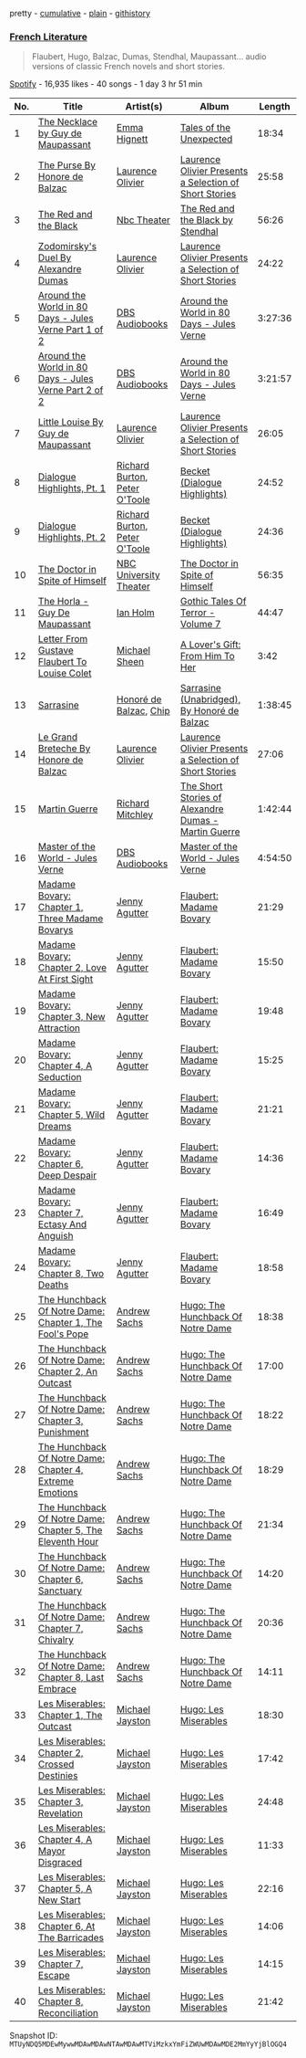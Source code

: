 pretty - [cumulative](/playlists/cumulative/37i9dQZF1DWWhtNzColB0d.md) - [plain](/playlists/plain/37i9dQZF1DWWhtNzColB0d) - [githistory](https://github.githistory.xyz/mackorone/spotify-playlist-archive/blob/main/playlists/plain/37i9dQZF1DWWhtNzColB0d)

### [French Literature](https://open.spotify.com/playlist/37i9dQZF1DWWhtNzColB0d)

> Flaubert, Hugo, Balzac, Dumas, Stendhal, Maupassant..\. audio versions of classic French novels and short stories.

[Spotify](https://open.spotify.com/user/spotify) - 16,935 likes - 40 songs - 1 day 3 hr 51 min

| No. | Title | Artist(s) | Album | Length |
|---|---|---|---|---|
| 1 | [The Necklace by Guy de Maupassant](https://open.spotify.com/track/2uqRWnJcKKTclXgNTf75IF) | [Emma Hignett](https://open.spotify.com/artist/2I31OmKUbh6WRIX3mG2KzN) | [Tales of the Unexpected](https://open.spotify.com/album/5CPkqC24oSrnEKXDR7owjY) | 18:34 |
| 2 | [The Purse By Honore de Balzac](https://open.spotify.com/track/4YNZkqwRF3pu3i3WQCPfvr) | [Laurence Olivier](https://open.spotify.com/artist/67ONR17eAcuRMcqsLqc0M5) | [Laurence Olivier Presents a Selection of Short Stories](https://open.spotify.com/album/1p39VHT0dz0jvFrzzXHfFg) | 25:58 |
| 3 | [The Red and the Black](https://open.spotify.com/track/3AoLoamKawLJniYHkncKDM) | [Nbc Theater](https://open.spotify.com/artist/2XH968CwqNZK2Dkm5EEFuh) | [The Red and the Black by Stendhal](https://open.spotify.com/album/100ldb0h5WLSPaxFLbkuCa) | 56:26 |
| 4 | [Zodomirsky's Duel By Alexandre Dumas](https://open.spotify.com/track/2nWaCx01NEEmNLRjyujwJB) | [Laurence Olivier](https://open.spotify.com/artist/67ONR17eAcuRMcqsLqc0M5) | [Laurence Olivier Presents a Selection of Short Stories](https://open.spotify.com/album/1p39VHT0dz0jvFrzzXHfFg) | 24:22 |
| 5 | [Around the World in 80 Days \- Jules Verne Part 1 of 2](https://open.spotify.com/track/5AepatdtiMzpghbJL6waSA) | [DBS Audiobooks](https://open.spotify.com/artist/0AGYqur7KNfaJwyzMvIuRz) | [Around the World in 80 Days \- Jules Verne](https://open.spotify.com/album/4lzmo5eldQPSoRxMjmoYvb) | 3:27:36 |
| 6 | [Around the World in 80 Days \- Jules Verne Part 2 of 2](https://open.spotify.com/track/2OMFMcSHeyCQtkXXwwtPVa) | [DBS Audiobooks](https://open.spotify.com/artist/0AGYqur7KNfaJwyzMvIuRz) | [Around the World in 80 Days \- Jules Verne](https://open.spotify.com/album/4lzmo5eldQPSoRxMjmoYvb) | 3:21:57 |
| 7 | [Little Louise By Guy de Maupassant](https://open.spotify.com/track/7JbKI2fFy7FQPSVWGO6yfT) | [Laurence Olivier](https://open.spotify.com/artist/67ONR17eAcuRMcqsLqc0M5) | [Laurence Olivier Presents a Selection of Short Stories](https://open.spotify.com/album/1p39VHT0dz0jvFrzzXHfFg) | 26:05 |
| 8 | [Dialogue Highlights, Pt\. 1](https://open.spotify.com/track/4uDKQwFRCREbo5NxbxdMik) | [Richard Burton](https://open.spotify.com/artist/3axaLrA0gIANDLYAv9pC9P), [Peter O'Toole](https://open.spotify.com/artist/4RFfEvG6mwlALrbzVuor46) | [Becket \(Dialogue Highlights\)](https://open.spotify.com/album/2HQH0xYqwVhuaL2VdNMwxt) | 24:52 |
| 9 | [Dialogue Highlights, Pt\. 2](https://open.spotify.com/track/1JdWvyDGgodIlZg88NrL7w) | [Richard Burton](https://open.spotify.com/artist/3axaLrA0gIANDLYAv9pC9P), [Peter O'Toole](https://open.spotify.com/artist/4RFfEvG6mwlALrbzVuor46) | [Becket \(Dialogue Highlights\)](https://open.spotify.com/album/2HQH0xYqwVhuaL2VdNMwxt) | 24:36 |
| 10 | [The Doctor in Spite of Himself](https://open.spotify.com/track/33Slrviorul8e9xtBtAUTf) | [NBC University Theater](https://open.spotify.com/artist/5xRmljm850F1sEs8vDl04I) | [The Doctor in Spite of Himself](https://open.spotify.com/album/4DWhlOWNmaQfajrJLvmnUO) | 56:35 |
| 11 | [The Horla \- Guy De Maupassant](https://open.spotify.com/track/22X2xK5djxVhhjYAmT14bC) | [Ian Holm](https://open.spotify.com/artist/1WBwyAxVKmGWvLyekRiUoN) | [Gothic Tales Of Terror \- Volume 7](https://open.spotify.com/album/3KTligNaag8dM4E9ho68Sr) | 44:47 |
| 12 | [Letter From Gustave Flaubert To Louise Colet](https://open.spotify.com/track/5NzjCm2AjtolRivcGIZDAG) | [Michael Sheen](https://open.spotify.com/artist/1vGT1ARFxsjCIuv8RsLJw7) | [A Lover's Gift: From Him To Her](https://open.spotify.com/album/4snC32Pmnq0AJeGvLaGvMq) | 3:42 |
| 13 | [Sarrasine](https://open.spotify.com/track/2MUHfgpqemfQPDOT7O4hBI) | [Honoré de Balzac](https://open.spotify.com/artist/1Zqs11SYTDW5LZAefhqIBk), [Chip](https://open.spotify.com/artist/2gTQeHFsX0fWaz0SBI5hij) | [Sarrasine \(Unabridged\), By Honoré de Balzac](https://open.spotify.com/album/3NyAFy2ajIZloL8AqFiikI) | 1:38:45 |
| 14 | [Le Grand Breteche By Honore de Balzac](https://open.spotify.com/track/1go3ahvAMoI3Dq76CKhToi) | [Laurence Olivier](https://open.spotify.com/artist/67ONR17eAcuRMcqsLqc0M5) | [Laurence Olivier Presents a Selection of Short Stories](https://open.spotify.com/album/1p39VHT0dz0jvFrzzXHfFg) | 27:06 |
| 15 | [Martin Guerre](https://open.spotify.com/track/3hPmsIYWXlGdHJFuNUjvE7) | [Richard Mitchley](https://open.spotify.com/artist/7M1yWBfWH7ssn0t018BLvC) | [The Short Stories of Alexandre Dumas \- Martin Guerre](https://open.spotify.com/album/0XkcsA4Ns016fH209qbgXc) | 1:42:44 |
| 16 | [Master of the World \- Jules Verne](https://open.spotify.com/track/5AMigpxyqXNRS5cMEtR33t) | [DBS Audiobooks](https://open.spotify.com/artist/0AGYqur7KNfaJwyzMvIuRz) | [Master of the World \- Jules Verne](https://open.spotify.com/album/021PIzYgWERtfPUvGdMX1r) | 4:54:50 |
| 17 | [Madame Bovary: Chapter 1, Three Madame Bovarys](https://open.spotify.com/track/52W2PGjRveUFIHKW5GTwx2) | [Jenny Agutter](https://open.spotify.com/artist/0Ow9vxW3yk1X3f68uoRE9x) | [Flaubert: Madame Bovary](https://open.spotify.com/album/3bNaBSdjN4DYwBrGoMRLKU) | 21:29 |
| 18 | [Madame Bovary: Chapter 2, Love At First Sight](https://open.spotify.com/track/1TXfpUcP4vrc1CK4tNftUM) | [Jenny Agutter](https://open.spotify.com/artist/0Ow9vxW3yk1X3f68uoRE9x) | [Flaubert: Madame Bovary](https://open.spotify.com/album/3bNaBSdjN4DYwBrGoMRLKU) | 15:50 |
| 19 | [Madame Bovary: Chapter 3, New Attraction](https://open.spotify.com/track/6dSSo1r706Pf7GS56dwTHz) | [Jenny Agutter](https://open.spotify.com/artist/0Ow9vxW3yk1X3f68uoRE9x) | [Flaubert: Madame Bovary](https://open.spotify.com/album/3bNaBSdjN4DYwBrGoMRLKU) | 19:48 |
| 20 | [Madame Bovary: Chapter 4, A Seduction](https://open.spotify.com/track/6JsGDQak5vAd6KTdaJVRYk) | [Jenny Agutter](https://open.spotify.com/artist/0Ow9vxW3yk1X3f68uoRE9x) | [Flaubert: Madame Bovary](https://open.spotify.com/album/3bNaBSdjN4DYwBrGoMRLKU) | 15:25 |
| 21 | [Madame Bovary: Chapter 5, Wild Dreams](https://open.spotify.com/track/2LGmvMSLRtfPbRvvCW4CJF) | [Jenny Agutter](https://open.spotify.com/artist/0Ow9vxW3yk1X3f68uoRE9x) | [Flaubert: Madame Bovary](https://open.spotify.com/album/3bNaBSdjN4DYwBrGoMRLKU) | 21:21 |
| 22 | [Madame Bovary: Chapter 6, Deep Despair](https://open.spotify.com/track/4faRS4vzwGjXYgjI4tFoPG) | [Jenny Agutter](https://open.spotify.com/artist/0Ow9vxW3yk1X3f68uoRE9x) | [Flaubert: Madame Bovary](https://open.spotify.com/album/3bNaBSdjN4DYwBrGoMRLKU) | 14:36 |
| 23 | [Madame Bovary: Chapter 7, Ectasy And Anguish](https://open.spotify.com/track/5u3dQPR3T227ea7NmFHQue) | [Jenny Agutter](https://open.spotify.com/artist/0Ow9vxW3yk1X3f68uoRE9x) | [Flaubert: Madame Bovary](https://open.spotify.com/album/3bNaBSdjN4DYwBrGoMRLKU) | 16:49 |
| 24 | [Madame Bovary: Chapter 8, Two Deaths](https://open.spotify.com/track/55qX4A49Hogi5OEjCnBazw) | [Jenny Agutter](https://open.spotify.com/artist/0Ow9vxW3yk1X3f68uoRE9x) | [Flaubert: Madame Bovary](https://open.spotify.com/album/3bNaBSdjN4DYwBrGoMRLKU) | 18:58 |
| 25 | [The Hunchback Of Notre Dame: Chapter 1, The Fool's Pope](https://open.spotify.com/track/7yhMRJ4UAMQqBoueawDEVV) | [Andrew Sachs](https://open.spotify.com/artist/2eHBC9EgV3QrftkihlSUws) | [Hugo: The Hunchback Of Notre Dame](https://open.spotify.com/album/2Aq9tS3OgnZMftm3Klo6QL) | 18:38 |
| 26 | [The Hunchback Of Notre Dame: Chapter 2, An Outcast](https://open.spotify.com/track/7by9cm7c3J0NzGQ5BNHTcr) | [Andrew Sachs](https://open.spotify.com/artist/2eHBC9EgV3QrftkihlSUws) | [Hugo: The Hunchback Of Notre Dame](https://open.spotify.com/album/2Aq9tS3OgnZMftm3Klo6QL) | 17:00 |
| 27 | [The Hunchback Of Notre Dame: Chapter 3, Punishment](https://open.spotify.com/track/4gCmuAYwpDPkTov5LKIQzU) | [Andrew Sachs](https://open.spotify.com/artist/2eHBC9EgV3QrftkihlSUws) | [Hugo: The Hunchback Of Notre Dame](https://open.spotify.com/album/2Aq9tS3OgnZMftm3Klo6QL) | 18:22 |
| 28 | [The Hunchback Of Notre Dame: Chapter 4, Extreme Emotions](https://open.spotify.com/track/591lmbSuBBGKj7HwpPrDMG) | [Andrew Sachs](https://open.spotify.com/artist/2eHBC9EgV3QrftkihlSUws) | [Hugo: The Hunchback Of Notre Dame](https://open.spotify.com/album/2Aq9tS3OgnZMftm3Klo6QL) | 18:29 |
| 29 | [The Hunchback Of Notre Dame: Chapter 5, The Eleventh Hour](https://open.spotify.com/track/7xTfn9EX3bTZSsjFskAljU) | [Andrew Sachs](https://open.spotify.com/artist/2eHBC9EgV3QrftkihlSUws) | [Hugo: The Hunchback Of Notre Dame](https://open.spotify.com/album/2Aq9tS3OgnZMftm3Klo6QL) | 21:34 |
| 30 | [The Hunchback Of Notre Dame: Chapter 6, Sanctuary](https://open.spotify.com/track/5YKDm8TvsJh2JCHRb50kYc) | [Andrew Sachs](https://open.spotify.com/artist/2eHBC9EgV3QrftkihlSUws) | [Hugo: The Hunchback Of Notre Dame](https://open.spotify.com/album/2Aq9tS3OgnZMftm3Klo6QL) | 14:20 |
| 31 | [The Hunchback Of Notre Dame: Chapter 7, Chivalry](https://open.spotify.com/track/6NtvFR6X5hckVhqsfX5WOA) | [Andrew Sachs](https://open.spotify.com/artist/2eHBC9EgV3QrftkihlSUws) | [Hugo: The Hunchback Of Notre Dame](https://open.spotify.com/album/2Aq9tS3OgnZMftm3Klo6QL) | 20:36 |
| 32 | [The Hunchback Of Notre Dame: Chapter 8, Last Embrace](https://open.spotify.com/track/6SjzIQGGPHF3ak9x0VirV5) | [Andrew Sachs](https://open.spotify.com/artist/2eHBC9EgV3QrftkihlSUws) | [Hugo: The Hunchback Of Notre Dame](https://open.spotify.com/album/2Aq9tS3OgnZMftm3Klo6QL) | 14:11 |
| 33 | [Les Miserables: Chapter 1, The Outcast](https://open.spotify.com/track/7dZuv2yZYl4d0s6j195woE) | [Michael Jayston](https://open.spotify.com/artist/6Hyx8wavOlTs3FRHa7H4uV) | [Hugo: Les Miserables](https://open.spotify.com/album/1FQ7JFr7qODnW8IBbIdRI8) | 18:30 |
| 34 | [Les Miserables: Chapter 2, Crossed Destinies](https://open.spotify.com/track/7k0cnFFwdExZfmKSXKZZ79) | [Michael Jayston](https://open.spotify.com/artist/6Hyx8wavOlTs3FRHa7H4uV) | [Hugo: Les Miserables](https://open.spotify.com/album/1FQ7JFr7qODnW8IBbIdRI8) | 17:42 |
| 35 | [Les Miserables: Chapter 3, Revelation](https://open.spotify.com/track/7rDkoRxn9o2cUgCR3IFxxR) | [Michael Jayston](https://open.spotify.com/artist/6Hyx8wavOlTs3FRHa7H4uV) | [Hugo: Les Miserables](https://open.spotify.com/album/1FQ7JFr7qODnW8IBbIdRI8) | 24:48 |
| 36 | [Les Miserables: Chapter 4, A Mayor Disgraced](https://open.spotify.com/track/5JLNyxcMVm2OR3gepoyeg5) | [Michael Jayston](https://open.spotify.com/artist/6Hyx8wavOlTs3FRHa7H4uV) | [Hugo: Les Miserables](https://open.spotify.com/album/1FQ7JFr7qODnW8IBbIdRI8) | 11:33 |
| 37 | [Les Miserables: Chapter 5, A New Start](https://open.spotify.com/track/4E0Djf6hBK4iIxjv1TCevC) | [Michael Jayston](https://open.spotify.com/artist/6Hyx8wavOlTs3FRHa7H4uV) | [Hugo: Les Miserables](https://open.spotify.com/album/1FQ7JFr7qODnW8IBbIdRI8) | 22:16 |
| 38 | [Les Miserables: Chapter 6, At The Barricades](https://open.spotify.com/track/2MppkuHNUULZ5RXRKAeQvC) | [Michael Jayston](https://open.spotify.com/artist/6Hyx8wavOlTs3FRHa7H4uV) | [Hugo: Les Miserables](https://open.spotify.com/album/1FQ7JFr7qODnW8IBbIdRI8) | 14:06 |
| 39 | [Les Miserables: Chapter 7, Escape](https://open.spotify.com/track/3KyNk4SPljvyIBP3QjMZmf) | [Michael Jayston](https://open.spotify.com/artist/6Hyx8wavOlTs3FRHa7H4uV) | [Hugo: Les Miserables](https://open.spotify.com/album/1FQ7JFr7qODnW8IBbIdRI8) | 14:15 |
| 40 | [Les Miserables: Chapter 8, Reconciliation](https://open.spotify.com/track/1J1KVZjeJHGKJ5vU8w3o0n) | [Michael Jayston](https://open.spotify.com/artist/6Hyx8wavOlTs3FRHa7H4uV) | [Hugo: Les Miserables](https://open.spotify.com/album/1FQ7JFr7qODnW8IBbIdRI8) | 21:42 |

Snapshot ID: `MTUyNDQ5MDEwMywwMDAwMDAwNTAwMDAwMTViMzkxYmFiZWUwMDAwMDE2MmYyYjBlOGQ4`